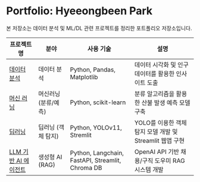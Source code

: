 # Portfolio: Hyeeongbeen Park

본 저장소는 데이터 분석 및 ML/DL 관련 프로젝트를 정리한 포트폴리오 저장소입니다.

| 프로젝트명                               | 분야                 | 사용 기술            | 설명                                     |
|-------------------------------------|---------------------|------------------|----------------------------------------|
| [데이터 분석](./Data_Analysis)       | 데이터 분석             | Python, Pandas, Matplotlib   | 데이터 시각화 및 인구 데이터를 활용한 인사이트 도출        |
| [머신 러닝](./Machine_Learning)     | 머신러닝 (분류/예측)      | Python, scikit-learn | 분류 알고리즘을 활용한 산불 발생 예측 모델 구축 |
| [딥러닝](./Deep_Learning) | 딥러닝 (객체 탐지)       | Python, YOLOv11, Stremlit   | YOLO를 이용한 객체 탐지 모델 개발 및 Streamlit 웹앱 구현       |
| [LLM 기반 AI 에이전트](./LLM_RAG_Agent) | 생성형 AI (RAG) | Python, Langchain, FastAPI, Streamlit, Chroma DB | OpenAI API 기반 채용/구직 도우미 RAG 시스템 개발 |
